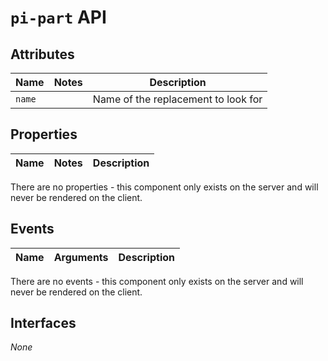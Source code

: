 # `pi-part` API

## Attributes

| Name                   | Notes | Description                                                      |
| ---------------------- | ----- | ---------------------------------------------------------------- |
| `name`                 |       | Name of the replacement to look for                              |

## Properties

| Name                   | Notes | Description                                            |
| ---------------------- | ----- | ------------------------------------------------------ |

There are no properties - this component only exists on the server and will never be rendered on the client.

## Events

| Name             | Arguments            | Description                                       |
| -----------------| -------------------- | ------------------------------------------------- |

There are no events - this component only exists on the server and will never be rendered on the client.

## Interfaces

*None*

